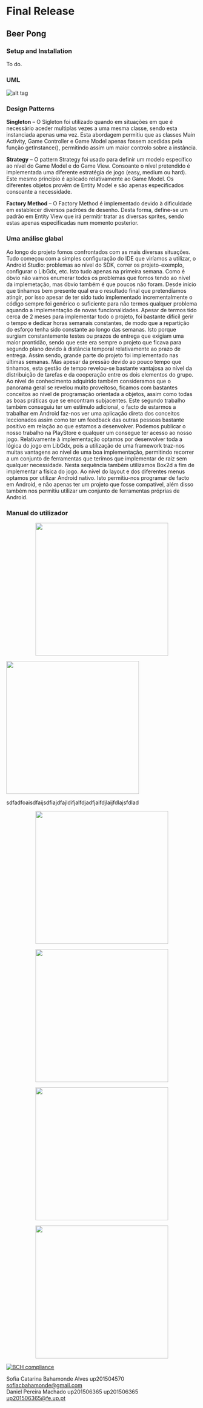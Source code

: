# Final Release
## Beer Pong

### Setup and Installation

To do.

### UML

![alt tag](https://github.com/Kyahra/LPOO1617_T3G8/blob/finalRelease/UML/firstUML.png "UML")

### Design Patterns

**Singleton** – O Sigleton foi utilizado quando em situações em que é necessário aceder multiplas vezes a uma mesma classe, sendo esta instanciada apenas uma vez. Esta abordagem permitiu que as classes Main Activity, Game Controller e Game Model apenas fossem acedidas pela função getInstance(), permitindo assim um maior controlo sobre a instância.

**Strategy** – O pattern Strategy foi usado para definir um modelo específico ao nível do Game Model e do Game View. Consoante o nível pretendido é implementada  uma diferente estratégia de jogo (easy, medium ou hard). Este mesmo princípio é aplicado relativamente ao Game Model. Os diferentes objetos provêm de Entity Model e são apenas especificados consoante a necessidade.

**Factory Method** – O Factory Method é implementado devido à dificuldade em establecer diversos padrões de desenho. Desta forma, define-se um padrão em Entity View que irá permitir tratar as diversas sprites, sendo estas apenas especificadas num momento posterior.

### Uma análise glabal

Ao longo do projeto fomos confrontados com as mais diversas situações. Tudo começou com a simples configuração do IDE que viríamos a utilizar, o Android Studio: problemas ao nível do SDK, correr os projeto-exemplo, configurar o LibGdx, etc. Isto tudo apenas na primeira semana. Como é óbvio não vamos enumerar todos os problemas que fomos tendo ao nível da implemetação, mas óbvio também é que poucos não foram. Desde início que tinhamos bem presente qual era o resultado final que pretendíamos atingir, por isso apesar de ter sido tudo implementado incrementalmente o código sempre foi genérico o suficiente para não termos qualquer problema aquando a implementação de novas funcionalidades. Apesar de termos tido cerca de 2 meses para implementar todo o projeto, foi bastante dificíl gerir o tempo e dedicar horas semanais constantes, de modo que a repartição do esforço tenha sido constante ao longo das semanas. Isto porque surgiam constantemente testes ou prazos de entrega que exigiam uma maior prontidão, sendo que este era sempre o projeto que ficava para segundo plano devido à distância temporal relativamente ao prazo de entrega. Assim sendo, grande parte do projeto foi implementado nas últimas semanas. Mas apesar da pressão devido ao pouco tempo que tinhamos, esta gestão de tempo revelou-se bastante vantajosa ao nível da distribuição de tarefas e da cooperação entre os dois elementos do grupo. Ao nível de conhecimento adquirido também consideramos que o panorama geral se revelou muito proveitoso, ficamos com bastantes conceitos ao nível de programação orientada a objetos, assim como todas as boas práticas que se encontram subjacentes. Este segundo trabalho também conseguiu ter um estímulo adicional, o facto de estarmos a trabalhar em Android faz-nos ver uma aplicação direta dos conceitos leccionados assim como ter um feedback das outras pessoas bastante positivo em relação ao que estamos a desenvolver. Podemos publicar o nosso trabalho na PlayStore e qualquer um consegue ter acesso ao nosso jogo. Relativamente à implementação optamos por desenvolver toda a lógica do jogo em LibGdx, pois a utilização de uma framework traz-nos muitas vantagens ao nível de uma boa implementação, permitindo recorrer a um conjunto de ferramentas que terímos que implementar de raiz sem qualquer necessidade. Nesta sequência também utilizamos Box2d a fim de implementar a física do jogo. Ao nível do layout e dos diferentes menus optamos por utilizar Android nativo. Isto permitiu-nos programar de facto em Android, e não apenas ter um projeto que fosse compatível, além disso também nos permitiu utilizar um conjunto de ferramentas próprias de Android.

### Manual do utilizador

<p align="center">
  <img src="https://github.com/Kyahra/LPOO1617_T3G8/blob/finalRelease/ImagesREADME/mainMenu.png" width="350"/>
</p>
<p align="left">
  <img src="https://github.com/Kyahra/LPOO1617_T3G8/blob/finalRelease/ImagesREADME/beerpongame.png" width="350"/>
</p>

sdfadfoaisdfaijsdfiajdfajldifjalfdjadfjaifdjlaijfdlajsfdlad
<p align="center">
  <img src="https://github.com/Kyahra/LPOO1617_T3G8/blob/finalRelease/ImagesREADME/helpmenu.png" width="350"/>
</p>
<p align="center">
  <img src="https://github.com/Kyahra/LPOO1617_T3G8/blob/finalRelease/ImagesREADME/levelMenu.png " width="350"/>
</p>
<p align="center">
  <img src="https://github.com/Kyahra/LPOO1617_T3G8/blob/finalRelease/ImagesREADME/scoremenu.png" width="350"/>
</p>
<p align="center">
  <img src="https://github.com/Kyahra/LPOO1617_T3G8/blob/finalRelease/ImagesREADME/settingsmenu.png" width="350"/>
</p>






[![BCH compliance](https://bettercodehub.com/edge/badge/Kyahra/LPOO1617_T3G8?token=b95cdade23d33bd80209bd0cdcb8c574b0a21573)](https://bettercodehub.com/)

Sofia Catarina Bahamonde Alves up201504570 sofiacbahamonde@gmail.com <br />
Daniel Pereira Machado up201506365 up201506365 up201506365@fe.up.pt <br />


